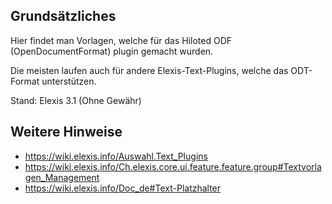 ## Grundsätzliches

Hier findet man Vorlagen, welche für das Hiloted ODF (OpenDocumentFormat) plugin gemacht wurden.

Die meisten laufen auch für andere Elexis-Text-Plugins, welche das ODT-Format unterstützen.

Stand: Elexis 3.1 (Ohne Gewähr)

## Weitere Hinweise

* https://wiki.elexis.info/Auswahl.Text_Plugins
* https://wiki.elexis.info/Ch.elexis.core.ui.feature.feature.group#Textvorlagen_Management
* https://wiki.elexis.info/Doc_de#Text-Platzhalter
